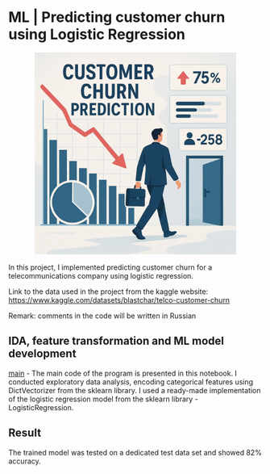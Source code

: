# ML | Predicting сustomer сhurn using Logistic Regression

<p align="center">
  <img src="images_to_report\image.png" width="400">
</p>

In this project, I implemented predicting customer churn for a telecommunications company using logistic regression.

Link to the data used in the project from the kaggle website: https://www.kaggle.com/datasets/blastchar/telco-customer-churn

Remark: comments in the code will be written in Russian

## IDA, feature transformation and ML model development
[main](main.ipynb) - The main code of the program is presented in this notebook. I conducted exploratory data analysis, encoding categorical features using DictVectorizer from the sklearn library. I used a ready-made implementation of the logistic regression model from the sklearn library - LogisticRegression.

## Result
The trained model was tested on a dedicated test data set and showed 82% accuracy.

